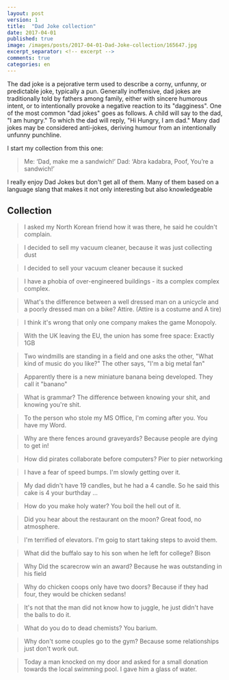 ```yaml
---
layout: post
version: 1
title:  "Dad Joke collection"
date: 2017-04-01
published: true
image: /images/posts/2017-04-01-Dad-Joke-collection/165647.jpg
excerpt_separator: <!-- excerpt -->
comments: true
categories: en 
---
```


The dad joke is a pejorative term used to describe a corny, unfunny, or predictable joke, typically a pun. Generally inoffensive, dad jokes are traditionally told by fathers among family, either with sincere humorous intent, or to intentionally provoke a negative reaction to its "dagginess". One of the most common "dad jokes" goes as follows. A child will say to the dad, "I am hungry." To which the dad will reply, "Hi Hungry, I am dad." Many dad jokes may be considered anti-jokes, deriving humour from an intentionally unfunny punchline.

I start my collection from this one:

> Me: ‘Dad, make me a sandwich!’ Dad: ‘Abra kadabra, Poof, You’re a sandwich!’

<!-- excerpt -->

I really enjoy Dad Jokes but don't get all of them. Many of them based on a language slang that makes it not only interesting but also knowledgeable 

## Collection

> I asked my North Korean friend how it was there, he said he couldn't complain.

> I decided to sell my vacuum cleaner, because it was just collecting dust

> I decided to sell your vacuum cleaner because it sucked

> I have a phobia of over-engineered buildings - its a complex complex complex.

> What's the difference between a well dressed man on a unicycle and a poorly dressed man on a bike? Attire. (Attire is a costume and A tire)

> I think it's wrong that only one company makes the game Monopoly.

> With the UK leaving the EU, the union has some free space: Exactly 1GB

> Two windmills are standing in a field and one asks the other, "What kind of music do you like?" The other says, "I'm a big metal fan"

> Apparently there is a new miniature banana being developed. They call it "banano"

> What is grammar? The difference between knowing your shit, and knowing you're shit.

> To the person who stole my MS Office, I'm coming after you. You have my Word.

> Why are there fences around graveyards? Because people are dying to get in!

> How did pirates collaborate before computers? Pier to pier networking

> I have a fear of speed bumps. I'm slowly getting over it.

> My dad didn't have 19 candles, but he had a 4 candle. So he said this cake is 4 your burthday ...

> How do you make holy water? You boil the hell out of it.

> Did you hear about the restaurant on the moon? Great food, no atmosphere.

> I'm terrified of elevators. I'm goig to start taking steps to avoid them. 

> What did the buffalo say to his son when he left for college? Bison

> Why Did the scarecrow win an award? Because he was outstanding in his field

> Why do chicken coops only have two doors? Because if they had four, they would be chicken sedans!

> It's not that the man did not know how to juggle, he just didn't have the balls to do it.

> What do you do to dead chemists? You barium.

> Why don't some couples go to the gym? Because some relationships just don't work out.

> Today a man knocked on my door and asked for a small donation towards the local swimming pool. I gave him a glass of water.
